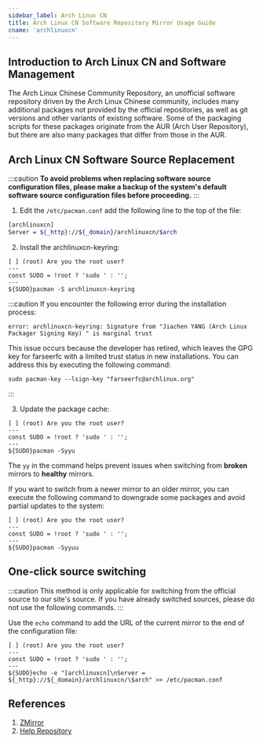 ```yaml
---
sidebar_label: Arch Linux CN
title: Arch Linux CN Software Repository Mirror Usage Guide
cname: 'archlinuxcn'
---
```


## Introduction to Arch Linux CN and Software Management

The Arch Linux Chinese Community Repository, an unofficial software repository driven by the Arch Linux Chinese community, includes many additional packages not provided by the official repositories, as well as git versions and other variants of existing software. Some of the packaging scripts for these packages originate from the AUR (Arch User Repository), but there are also many packages that differ from those in the AUR.

## Arch Linux CN Software Source Replacement

:::caution
**To avoid problems when replacing software source configuration files, please make a backup of the system's default software source configuration files before proceeding.**
:::

1. Edit the `/etc/pacman.conf` add the following line to the top of the file:

```bash varcode
[archlinuxcn]
Server = ${_http}://${_domain}/archlinuxcn/$arch
```

2. Install the archlinuxcn-keyring:
```shell varcode
[ ] (root) Are you the root user?
---
const SUDO = !root ? 'sudo ' : '';
---
${SUDO}pacman -S archlinuxcn-keyring
```

:::caution
If you encounter the following error during the installation process:
```shell
error: archlinuxcn-keyring: Signature from "Jiachen YANG (Arch Linux Packager Signing Key) " is marginal trust
```
This issue occurs because the developer has retired, which leaves the GPG key for farseerfc with a limited trust status in new installations. You can address this by executing the following command:
```shell varcode
sudo pacman-key --lsign-key "farseerfc@archlinux.org"
```
:::

3. Update the package cache:

```shell varcode
[ ] (root) Are you the root user?
---
const SUDO = !root ? 'sudo ' : '';
---
${SUDO}pacman -Syyu
```

The `yy` in the command helps prevent issues when switching from **broken**  mirrors to **healthy**  mirrors.

If you want to switch from a newer mirror to an older mirror, you can execute the following command to downgrade some packages and avoid partial updates to the system:


```shell varcode
[ ] (root) Are you the root user?
---
const SUDO = !root ? 'sudo ' : '';
---
${SUDO}pacman -Syyuu
```

## One-click source switching

:::caution
This method is only applicable for switching from the official source to our site's source. If you have already switched sources, please do not use the following commands.
:::

Use the `echo` command to add the URL of the current mirror to the end of the configuration file:

```shell varcode
[ ] (root) Are you the root user?
---
const SUDO = !root ? 'sudo ' : '';
---
${SUDO}echo -e "[archlinuxcn]\nServer = ${_http}://${_domain}/archlinuxcn/\$arch" >> /etc/pacman.conf
```

## References

1. [ZMirror](https://mirrors.cernet.edu.cn/about)   
2. [Help Repository](https://github.com/mirrorz-org/mirrorz-help)
